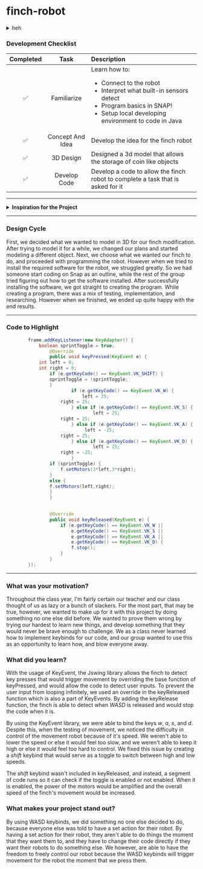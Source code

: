 # finch-robot
<details>
<summary>heh</summary>

<img src="https://preview.redd.it/does-anyone-know-the-source-of-the-zena-cat-images-outside-v0-atue5kweyahd1.jpeg?width=640&crop=smart&auto=webp&s=84a89e38704c18b7b622d6bb07bd301e5e76b552" width="250">

</details>
        
### Development Checklist

| Completed | Task         | Description |
|:---------:| :-----------:|:------------|
|    ✅     | Familiarize  | Learn how to: <ul><li>Connect to the robot</li><li>Interpret what built-in sensors detect</li><li>Program basics in SNAP!</li><li>Setup local developing environment to code in Java</li></ul>|
|    ✅     | Concept And Idea | Develop the idea for the finch robot|
|    ✅     | 3D Design    | Designed a 3d model that allows the storage of coin like objects|
|    ✅     | Develop Code | Develop a code to allow the finch robot to complete a task that is asked for it|

---

<details>
<summary><strong>Inspiration for the Project</strong></summary>
        
When we first originally started the creation of the 3D modification for the finch, we orginally intended on making the robot carry the 3D model of a character from a popular game made in Korea, known as "Limbus Company". We decided on this idea because the majority of our group members played this game, and we wanted to have something that was meaningful to us be incorporated into our project. However, after a couple weeks into the project, we changed our minds due to the complexity of the design of the character that we would have to model. Furthermore, the idea was later replaced by another idea where we would have a container hold a bunch of coins engraved with the logo of the same game, so we could still honor the original idea and its origins.

Before we started coding the robot, we as a group established the fact that we wanted to utilize WASD keybinds in order to enable the finch's movement. We collectly agreed to have this be our primary plan for the finch, because we wanted the ability to have free control of the robot while it was active, and it felt too much of a hassle to constantly change the code if we wanted the flinch to perform a different task. We also thought that it would've been a suitable implementation to add onto the flinch, considering the fact that our 3D printed modification would only had a decorative purpose.

</details>

---

### Design Cycle

First, we decided what we wanted to model in 3D for our finch modification. After trying to model it for a while, we changed our plans and started modeling a different object. Next, we choose what we wanted our finch to do, and proceeded with programming the robot. However when we tried to install the required software for the robot, we struggled greatly. So we had someone start coding on Snap as an outline, while the rest of the group tried figuring out how to get the software installed. After successfully installing the software, we got straight to creating the program. While creating a program, there was a mix of testing, implementation, and researching. However when we finished, we ended up quite happy with the end results.

---

### Code to Highlight
```java
        frame.addKeyListener(new KeyAdapter() {
    		boolean sprintToggle = true;
            	@Override
            	public void keyPressed(KeyEvent e) {
			int left = 0;
			int right = 0;
		        if (e.getKeyCode() == KeyEvent.VK_SHIFT) {
				sprintToggle = !sprintToggle;
		        }
                        if (e.getKeyCode() == KeyEvent.VK_W) {
                	    	left = 25;
			    	right = 25;
                    	} else if (e.getKeyCode() == KeyEvent.VK_S) {
                       	     	left = 25;
			    	right = 25;
                    	} else if (e.getKeyCode() == KeyEvent.VK_A) {
                           	 left = -25;
			    	right = 25;
                    	} else if (e.getKeyCode() == KeyEvent.VK_D) {
                            	left = 25;
			    	right = -25;
                    	}
		    	if (sprintToggle) {
		    		f.setMotors(3*left,3*right);
		    	}
		    	else {
				f.setMotors(left,right);
		    	}
            	}

            
            	@Override
            	public void keyReleased(KeyEvent e) {
            		if (e.getKeyCode() == KeyEvent.VK_W ||
            			e.getKeyCode() == KeyEvent.VK_S ||
            			e.getKeyCode() == KeyEvent.VK_A ||
            			e.getKeyCode() == KeyEvent.VK_D) {
                		f.stop();
                	} 
            	}
        });

```

---

### What was your motivation?
Throughout the class year, I'm fairly certain our teacher and our class thought of us as lazy or a bunch of slackers. For the most part, that may be true, however, we wanted to make up for it with this project by doing something no one else did before. We wanted to prove them wrong by trying our hardest to learn new things, and develop something that they would never be brave enough to challenge. We as a class never learned how to implement keybinds for our code, and our group wanted to use this as an opportunity to learn how, and blow everyone away.

### What did you learn?
With the usage of KeyEvent, the Jswing library allows the finch to detect key presses that would trigger movement by overriding the base function of keyPressed, and would allow the code to detect user inputs. To prevent the user input from looping infinitely, we used an override in the keyReleased function which is also a part of KeyEvents. By adding the keyRelease function, the finch is able to detect when *WASD* is released and would stop the code when it is. 

By using the KeyEvent library, we were able to bind the keys *w*, *a*, *s*, and *d*. Despite this, when the testing of movement, we noticed the difficulty in control of the movement robot because of it's speed. We weren't able to lower the speed or else it would feel too slow, and we weren't able to keep it high or else it would feel too hard to control. We fixed this issue by creating a *shift* keybind that would serve as a toggle to switch between high and low speeds.

The *shift* keybind wasn't included in keyReleased, and instead, a segment of code runs so it can check if the toggle is enabled or not enabled. When it is enabled, the power of the motors would be amplified and the overall speed of the finch's movement would be increased.

### What makes your project stand out?
By using WASD keybinds, we did something no one else decided to do, because everyone else was told to have a set action for their robot. By having a set action for their robot, they aren't able to do things the moment that they want them to, and they have to change their code directly if they want their robots to do something else. We however, are able to have the freedom to freely control our robot because the WASD keybinds will trigger movement for the robot the moment that we press them.
